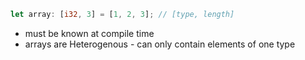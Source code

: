 ```rust
let array: [i32, 3] = [1, 2, 3]; // [type, length]
```
- must be known at compile time
- arrays are Heterogenous - can only contain elements of one type
